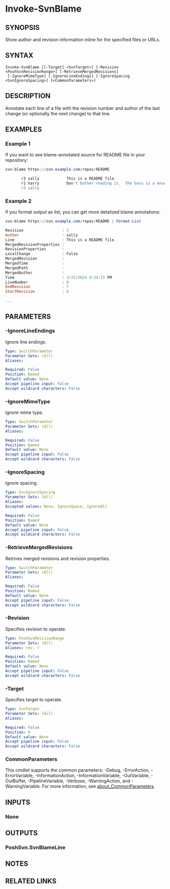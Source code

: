 ﻿---
external help file: PoshSvn.dll-Help.xml
Module Name: PoshSvn
online version: https://www.poshsvn.com/docs/Invoke-SvnAdminCreate/
schema: 2.0.0
---

# Invoke-SvnBlame

## SYNOPSIS

Show author and revision information inline for the specified files or URLs.

## SYNTAX

```
Invoke-SvnBlame [[-Target] <SvnTarget>] [-Revision <PoshSvnRevisionRange>] [-RetrieveMergedRevisions]
 [-IgnoreMimeType] [-IgnoreLineEndings] [-IgnoreSpacing <SvnIgnoreSpacing>] [<CommonParameters>]
```

## DESCRIPTION

Annotate each line of a file with the revision number and author
of the last change (or optionally the next change) to that line.

## EXAMPLES

### Example 1

If you want to see blame-annotated source for README file in your repository:

```powershell
svn-blame https://svn.example.com/repos/README

       r3 sally            This is a README file.
       r1 harry            Don't bother reading it.  The boss is a knucklehead.
       r3 sally

```

### Example 2

If you format output as list, you can get more detalized blame annotations:

```powershell
svn-blame https://svn.example.com/repos/README | Format-List

Revision                 : 3
Author                   : sally
Line                     : This is a README file.
MergedRevisionProperties :
RevisionProperties       :
LocalChange              : False
MergedRevision           :
MergedTime               :
MergedPath               :
MergedAuthor             :
Time                     : 3/25/2024 9:34:15 PM
LineNumber               : 0
EndRevision              : 7
StartRevision            : 0

...

```

## PARAMETERS

### -IgnoreLineEndings

Ignore line endings.

```yaml
Type: SwitchParameter
Parameter Sets: (All)
Aliases:

Required: False
Position: Named
Default value: None
Accept pipeline input: False
Accept wildcard characters: False
```

### -IgnoreMimeType
Ignore mime type.

```yaml
Type: SwitchParameter
Parameter Sets: (All)
Aliases:

Required: False
Position: Named
Default value: None
Accept pipeline input: False
Accept wildcard characters: False
```

### -IgnoreSpacing
Ignore spacing.

```yaml
Type: SvnIgnoreSpacing
Parameter Sets: (All)
Aliases:
Accepted values: None, IgnoreSpace, IgnoreAll

Required: False
Position: Named
Default value: None
Accept pipeline input: False
Accept wildcard characters: False
```

### -RetrieveMergedRevisions
Retrives merged revisions and revision properties.

```yaml
Type: SwitchParameter
Parameter Sets: (All)
Aliases:

Required: False
Position: Named
Default value: None
Accept pipeline input: False
Accept wildcard characters: False
```

### -Revision
Specifies revision to operate.

```yaml
Type: PoshSvnRevisionRange
Parameter Sets: (All)
Aliases: rev, r

Required: False
Position: Named
Default value: None
Accept pipeline input: False
Accept wildcard characters: False
```

### -Target
Specifies target to operate.

```yaml
Type: SvnTarget
Parameter Sets: (All)
Aliases:

Required: False
Position: 0
Default value: None
Accept pipeline input: False
Accept wildcard characters: False
```

### CommonParameters
This cmdlet supports the common parameters: -Debug, -ErrorAction, -ErrorVariable, -InformationAction, -InformationVariable, -OutVariable, -OutBuffer, -PipelineVariable, -Verbose, -WarningAction, and -WarningVariable. For more information, see [about_CommonParameters](http://go.microsoft.com/fwlink/?LinkID=113216).

## INPUTS

### None

## OUTPUTS

### PoshSvn.SvnBlameLine

## NOTES

## RELATED LINKS
